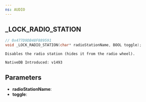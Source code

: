 ```yaml
---
ns: AUDIO
---
```

## _LOCK_RADIO_STATION

```c
// 0x477D9DB48F889591
void _LOCK_RADIO_STATION(char* radioStationName, BOOL toggle);
```

```
Disables the radio station (hides it from the radio wheel).

NativeDB Introduced: v1493
```

## Parameters
* **radioStationName**:
* **toggle**:
